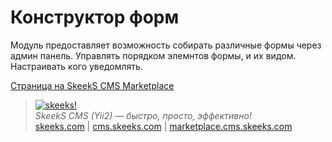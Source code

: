 Конструктор форм
===================================

Модуль предоставляет возможность собирать различные формы через админ панель. Управлять порядком элемнтов формы, и их видом. Настраивать кого уведомлять.

[Страница на SkeekS CMS Marketplace](http://marketplace.cms.skeeks.com/solutions/podderjka-klientov/obratnaya-svyaz/12-konstruktor-web-form-2)


> [![skeeks!](https://gravatar.com/userimage/74431132/13d04d83218593564422770b616e5622.jpg)](http://skeeks.com)  
<i>SkeekS CMS (Yii2) — быстро, просто, эффективно!</i>  
[skeeks.com](http://skeeks.com) | [cms.skeeks.com](http://cms.skeeks.com) | [marketplace.cms.skeeks.com](http://marketplace.cms.skeeks.com)

